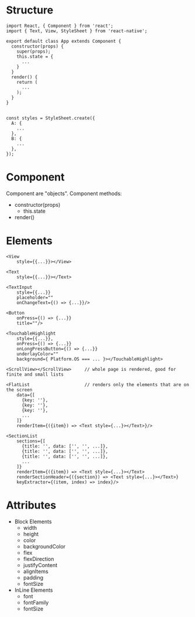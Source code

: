 # Structure
```
import React, { Component } from 'react';
import { Text, View, StyleSheet } from 'react-native';

export default class App extends Component {
  constructor(props) {
    super(props);
    this.state = {
      ...
    }
  }
  render() {
    return (
      ...
    );
  }
}


const styles = StyleSheet.create({
  A: {
    ...
  },
  B: {
    ...
  },
});
```

# Component
Component are "objects".
Component methods:
- constructor(props)
  - this.state
- render()

# Elements
```
<View 
    style={{...}}></View>

<Text 
    style={{...}}></Text>

<TextInput
    style={{...}}
    placeholder=""
    onChangeText={() => {...}}/>

<Button
    onPress={() => {...}}
    title=""/>

<TouchableHighlight
    style={{...}},
    onPress={() => {...}}
    onLongPressButton={() => {...}}
    underlayColor=""
    background={ Platform.OS === ... }></TouchableHighlight>

<ScrollView></ScrollView>     // whole page is rendered, good for finite and small lists

<FlatList                     // renders only the elements that are on the screen
    data={[
      {key: ''},
      {key: ''},
      {key: ''},
      ...
    ]}
    renderItem={({item}) => <Text style={...}></Text>}/>

<SectionList
    sections={[
      {title: '', data: ['', '', ...]},
      {title: '', data: ['', '', ...]},
      {title: '', data: ['', '', ...]},
      ...
    ]}
    renderItem={({item}) => <Text style={...}></Text>
    renderSectionHeader={({section}) => <Text style={...}></Text>}
    keyExtractor={(item, index) => index}/>
```

# Attributes
- Block Elements
  - width
  - height
  - color
  - backgroundColor
  - flex
  - flexDirection
  - justifyContent
  - alignItems
  - padding
  - fontSize
- InLine Elements
  - font
  - fontFamily
  - fontSize
